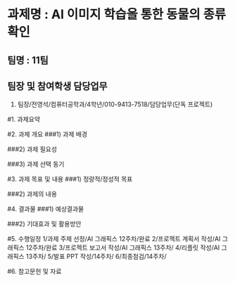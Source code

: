 과제명 : AI 이미지 학습을 통한 동물의 종류 확인
========
팀명 : 11팀
--------

팀장 및 참여학생 담당업무
--------
1) 팀장/전영석/컴퓨터공학과/4학년/010-9413-7518/담당업무(단독 프로젝트)


#1. 과제요약


#2. 과제 개요
###1) 과제 배경

###2) 과제 필요성

###3) 과제 선택 동기


#3. 과제 목표 및 내용
###1) 정량적/정성적 목표

###2) 과제의 내용


#4. 결과물
###1) 예상결과물

###2) 기대효과 및 활용방안


#5. 수행일정
1/과제 주제 선정/AI 그래픽스 12주차/완료
2/프로젝트 계획서 작성/AI 그래픽스 12주차/완료
3/프로젝트 보고서 작성/AI 그래픽스 13주차/
4/리플릿 작성/AI 그래픽스 13주차/
5/발표 PPT 작성/14주차/
6/최종점검/14주차/

#6. 참고문헌 및 자료
